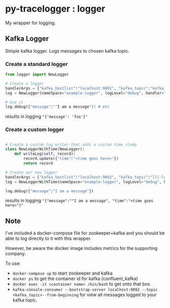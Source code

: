 
# py-tracelogger : logger

My wrapper for logging.


## Kafka Logger

Simple kafka logger. Logs messages to chosen kafka topic.


### Create a standard logger

```python
from logger import NewLogger

# Create a logger
handlerArgs = {"kafka_hostlist":"localhost:9092", "kafka_topic":"kafka_logs_out"}
log = NewLogger(nameSpace="example-logger", logLevel="debug", handler="Kafka", handlerArgs=handlerArgs)

# Use it
log.debug({"message":""I am a message"}) # etc
```

results in logging
`"{'message': 'foo'}"`



### Create a custom logger

```python

# Create a custom log writer that adds a custom time stamp
class NewLoggerWithTime(NewLogger):
    def writeLog(self, record):
        record.update({"time":"<time goes here>"})
        return record

# Create our new logger
handlerArgs = {"kafka_hostlist":"localhost:9092", "kafka_topic":"lll-logs-out"}
log = NewLoggerWithTime(nameSpace="example-logger", logLevel="debug", handler="Kafka", handlerArgs=handlerArgs)

log.debug({"message":"I am a message"})

```

results in logging
`"{"message":""I am a message", "time":"<time goes here>"}"`


## Note

I've included a docker-compose file for zookeeper+kafka and you should be able to log directly to it with this wrapper.

However, be aware the docker image includes metrics for the supporting company.

To use:
* `docker-compose up` to start zookeeper and kafka
* `docker ps` to get the container id for kafka (confluent_kafka)
* `docker exec -it <container name> /bin/bash` to get onto that box.
* `kafka-console-consumer --bootstrap-server localhost:9092 --topic <kafka_topic>--from-beginning` for view all messages logged to your kafka topic.




